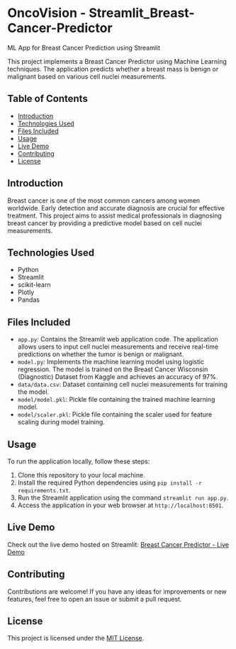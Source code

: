 # OncoVision - Streamlit_Breast-Cancer-Predictor
ML App for Breast Cancer Prediction using Streamlit 

This project implements a Breast Cancer Predictor using Machine Learning techniques. The application predicts whether a breast mass is benign or malignant based on various cell nuclei measurements.

## Table of Contents
- [Introduction](#introduction)
- [Technologies Used](#technologies-used)
- [Files Included](#files-included)
- [Usage](#usage)
- [Live Demo](#live-demo)
- [Contributing](#contributing)
- [License](#license)

## Introduction

Breast cancer is one of the most common cancers among women worldwide. Early detection and accurate diagnosis are crucial for effective treatment. This project aims to assist medical professionals in diagnosing breast cancer by providing a predictive model based on cell nuclei measurements.

## Technologies Used

- Python
- Streamlit
- scikit-learn
- Plotly
- Pandas

## Files Included

- `app.py`: Contains the Streamlit web application code. The application allows users to input cell nuclei measurements and receive real-time predictions on whether the tumor is benign or malignant.
- `model.py`: Implements the machine learning model using logistic regression. The model is trained on the Breast Cancer Wisconsin (Diagnostic) Dataset from Kaggle and achieves an accuracy of 97%.
- `data/data.csv`: Dataset containing cell nuclei measurements for training the model.
- `model/model.pkl`: Pickle file containing the trained machine learning model.
- `model/scaler.pkl`: Pickle file containing the scaler used for feature scaling during model training.

## Usage

To run the application locally, follow these steps:

1. Clone this repository to your local machine.
2. Install the required Python dependencies using `pip install -r requirements.txt`.
3. Run the Streamlit application using the command `streamlit run app.py`.
4. Access the application in your web browser at `http://localhost:8501`.

## Live Demo

Check out the live demo hosted on Streamlit: [Breast Cancer Predictor - Live Demo](https://breast-cancer-predictor-abnas7511.streamlit.app/)

## Contributing

Contributions are welcome! If you have any ideas for improvements or new features, feel free to open an issue or submit a pull request.

## License

This project is licensed under the [MIT License](LICENSE).
